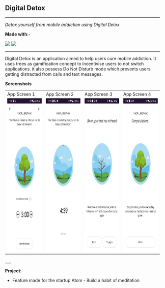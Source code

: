 ## Digital Detox
___
*Detox yourself from mobile addiction using Digital Detox*

**Made with**:-

![](https://img.shields.io/badge/android_studio%20-%2314354C.svg?&style=for-the-badge&logo=android&logoColor=white)
![](https://img.shields.io/badge/java-%23ED8B00.svg?&style=for-the-badge&logo=java&logoColor=white)
___

Digital Detox is an application aimed to help users cure mobile addiction. It uses trees as gamification concept to incentivise users to not switch applications. it also possess Do Not Disturb mode which prevents users getting distracted from calls and text messages.

**Screenshots**

<table style="border-spacing:15px">
  <tr>
    <td>App Screen 1</td>
    <td>App Screen 2</td>
    <td>App Screen 3</td>
    <td>App Screen 4</td>
  </tr>
  <tr>
    <td><img src = "https://github.com/kshitijsuri90/Digital-Detox/blob/master/screenshots/1.jpeg" width = "250" height = "500" /></td>
    <td><img src = "https://github.com/kshitijsuri90/Digital-Detox/blob/master/screenshots/2.jpeg" width = "250" height = "500" /></td>
    <td><img src = "https://github.com/kshitijsuri90/Digital-Detox/blob/master/screenshots/3.jpeg" width = "250" height = "500" /></td>
    <td><img src = "https://github.com/kshitijsuri90/Digital-Detox/blob/master/screenshots/4.jpeg" width = "250" height = "500" /></td>
  </tr>
 </table>
___

**Project**:-

* Feature made for the startup Atom - Build a habit of meditation


